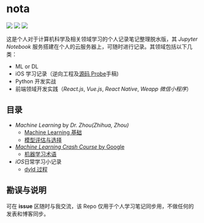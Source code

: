 # nota

![](https://img.shields.io/apm/l/vim-mode.svg)
![](https://img.shields.io/badge/Python-3.x-blue.svg)
![](https://img.shields.io/badge/iPython-6.2.1-brightgreen.svg)

这是个人对于计算机科学及相关领域学习的个人记录笔记整理脱水版，其 *Jupyter Notebook* 服务搭建在个人的云服务器上，可随时进行记录。其领域包括以下几类：

* ML or DL
* iOS 学习记录（逆向工程及[源码 Probe]()手稿)
* Python 开发实战
* 前端领域开发实践（*React.js*, *Vue.js*, *React Native*, *Weapp 微信小程序*）

## 目录

* *Machine Learning* by *Dr. Zhou(Zhihua, Zhou)*
  * [Machine Learning 基础](https://github.com/Desgard/nota/blob/master/ml_learning/ch01_ml_Introduction.ipynb)
  * [模型评估与选择](https://github.com/Desgard/nota/blob/master/ml_learning/ch02_model_evaluation_and_selection.ipynb)
* [*Machine Learning Crash Course* by Google](https://developers.google.com/machine-learning/crash-course/)
  * [机器学习术语](https://github.com/Desgard/nota/blob/master/ml_tensorflow/ch01_ml_introduction.ipynb)
* *iOS*日常学习小记录
  * [dyld 过程](https://github.com/Desgard/nota/blob/master/iOS_note/ch01_dyld_process.ipynb)
  
## 勘误与说明

可在 **issue** 区随时与我交流，该 Repo 仅用于个人学习笔记同步用，不做任何的发表和博客同步。
